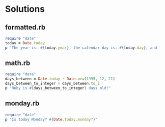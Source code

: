 # Solutions

## formatted.rb

```ruby
require "date"
today = Date.today
p "The year is: #{today.year}, the calendar day is: #{today.day}, and the month is: #{today.month}."
```

## math.rb

```ruby
require "date"
days_between = Date.today - Date.new(1995, 12, 21)
days_between_to_integer = days_between.to_i
p "Ruby is #{days_between_to_integer} days old!"
```

## monday.rb

```ruby
require "date"
p "Is today Monday? #{Date.today.monday?}"
```
